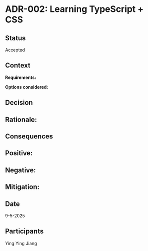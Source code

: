 # ADR-002: Learning TypeScript + CSS

## Status
Accepted

## Context


**Requirements:**


**Options considered:**


## Decision


**Rationale:**
- 

## Consequences

**Positive:**
- 

**Negative:**
- 

**Mitigation:**
- 

## Date
9-5-2025

## Participants
Ying Ying Jiang